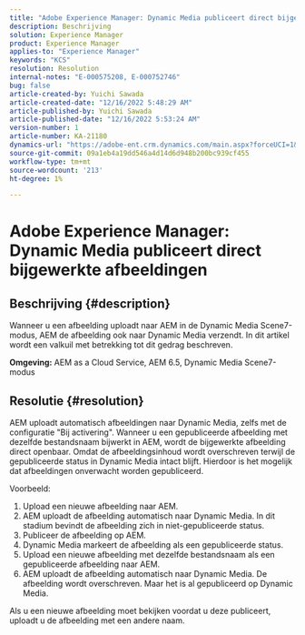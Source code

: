 ```yaml
---
title: "Adobe Experience Manager: Dynamic Media publiceert direct bijgewerkte afbeeldingen"
description: Beschrijving
solution: Experience Manager
product: Experience Manager
applies-to: "Experience Manager"
keywords: "KCS"
resolution: Resolution
internal-notes: "E-000575208, E-000752746"
bug: false
article-created-by: Yuichi Sawada
article-created-date: "12/16/2022 5:48:29 AM"
article-published-by: Yuichi Sawada
article-published-date: "12/16/2022 5:53:24 AM"
version-number: 1
article-number: KA-21180
dynamics-url: "https://adobe-ent.crm.dynamics.com/main.aspx?forceUCI=1&pagetype=entityrecord&etn=knowledgearticle&id=baf75a43-057d-ed11-81ac-6045bd006079"
source-git-commit: 09a1eb4a19dd546a4d14d6d948b200bc939cf455
workflow-type: tm+mt
source-wordcount: '213'
ht-degree: 1%

---
```


# Adobe Experience Manager: Dynamic Media publiceert direct bijgewerkte afbeeldingen

## Beschrijving {#description}


Wanneer u een afbeelding uploadt naar AEM in de Dynamic Media Scene7-modus, AEM de afbeelding ook naar Dynamic Media verzendt.
In dit artikel wordt een valkuil met betrekking tot dit gedrag beschreven.

<b>Omgeving:</b>
AEM as a Cloud Service, AEM 6.5, Dynamic Media Scene7-modus


## Resolutie {#resolution}


AEM uploadt automatisch afbeeldingen naar Dynamic Media, zelfs met de configuratie &quot;Bij activering&quot;. Wanneer u een gepubliceerde afbeelding met dezelfde bestandsnaam bijwerkt in AEM, wordt de bijgewerkte afbeelding direct openbaar.
Omdat de afbeeldingsinhoud wordt overschreven terwijl de gepubliceerde status in Dynamic Media intact blijft.
Hierdoor is het mogelijk dat afbeeldingen onverwacht worden gepubliceerd.

Voorbeeld:
1. Upload een nieuwe afbeelding naar AEM.
2. AEM uploadt de afbeelding automatisch naar Dynamic Media. In dit stadium bevindt de afbeelding zich in niet-gepubliceerde status.
3. Publiceer de afbeelding op AEM.
4. Dynamic Media markeert de afbeelding als een gepubliceerde status.
5. Upload een nieuwe afbeelding met dezelfde bestandsnaam als een gepubliceerde afbeelding naar AEM.
6. AEM uploadt de afbeelding automatisch naar Dynamic Media. De afbeelding wordt overschreven. Maar het is al gepubliceerd op Dynamic Media.

Als u een nieuwe afbeelding moet bekijken voordat u deze publiceert, uploadt u de afbeelding met een andere naam.
